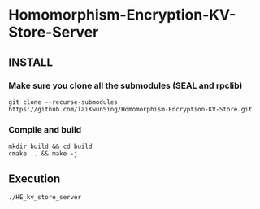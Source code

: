 # Homomorphism-Encryption-KV-Store-Server

## INSTALL

### Make sure you clone all the submodules (SEAL and rpclib)
```
git clone --recurse-submodules https://github.com/laiKwunSing/Homomorphism-Encryption-KV-Store.git
```

### Compile and build
```
mkdir build && cd build
cmake .. && make -j
```

## Execution
```
./HE_kv_store_server
```
